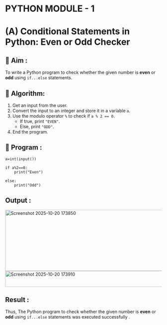 # PYTHON MODULE - 1
# (A) Conditional Statements in Python: Even or Odd Checker

## 🎯 Aim :
To write a Python program to check whether the given number is **even** or **odd** using `if...else` statements.

## 🧠 Algorithm:
1. Get an input from the user.
2. Convert the input to an integer and store it in a variable `a`.
3. Use the modulo operator `%` to check if `a % 2 == 0`.
   - If true, print `"EVEN"`.
   - Else, print `"ODD"`.
4. End the program.

## 🧾 Program :

    a=int(input())
    
    if a%2==0:
        print("Even")
        
    else:
        print("Odd")  
    
## Output :

<img width="578" height="196" alt="Screenshot 2025-10-20 173850" src="https://github.com/user-attachments/assets/927980fc-10e3-41d3-ac8b-e8ee5c91dad9" />
<img width="565" height="51" alt="Screenshot 2025-10-20 173910" src="https://github.com/user-attachments/assets/565f5b0c-ba85-4476-8a80-1075e75855eb" />



## Result :

Thus, The Python program to check whether the given number is **even** or **odd** using `if...else` statements was executed successfully .
